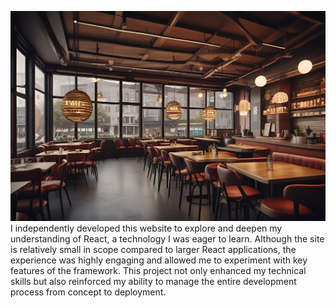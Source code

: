 ![GitHub Logo](public/images/restaurantBg.jpg)
I independently developed this website to explore and deepen my understanding of React, a technology I was eager to learn. Although the site is relatively small in scope compared to larger React applications, the experience was highly engaging and allowed me to experiment with key features of the framework. This project not only enhanced my technical skills but also reinforced my ability to manage the entire development process from concept to deployment.
